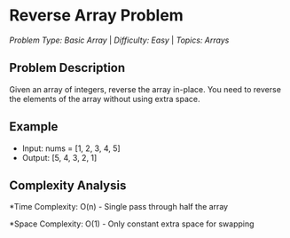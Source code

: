 # Reverse Array Problem

*Problem Type: Basic Array* | *Difficulty: Easy* | *Topics: Arrays*

## Problem Description
Given an array of integers, reverse the array in-place. You need to reverse the elements of the array without using extra space.

## Example
* Input: nums = [1, 2, 3, 4, 5]
* Output: [5, 4, 3, 2, 1]

## Complexity Analysis
*Time Complexity: O(n) - Single pass through half the array

*Space Complexity: O(1) - Only constant extra space for swapping
